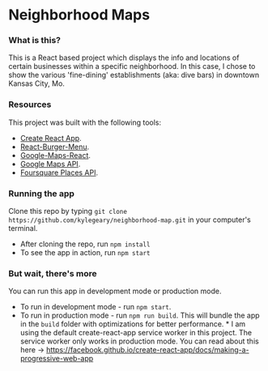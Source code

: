 # Neighborhood Maps
### What is this?
This is a React based project which displays the info and locations of certain businesses within a specific neighborhood. In this case, I chose to show the various 'fine-dining' establishments (aka: dive bars) in downtown Kansas City, Mo.

### Resources
This project was built with the following tools:
* [Create React App](https://github.com/facebook/create-react-app).
* [React-Burger-Menu](https://github.com/negomi/react-burger-menu).
* [Google-Maps-React](https://github.com/fullstackreact/google-maps-react).
* [Google Maps API](https://developers.google.com/maps/documentation/javascript/tutorial).
* [Foursquare Places API](https://developer.foursquare.com/places-api).

### Running the app 
Clone this repo by typing `git clone https://github.com/kylegeary/neighborhood-map.git` in your computer's terminal.
* After cloning the repo, run `npm install`
* To see the app in action, run `npm start`

### But wait, there's more
You can run this app in development mode or production mode.
* To run in development mode - run `npm start`.
* To run in production mode - run `npm run build`. This will bundle the app in the `build` folder with optimizations for better performance.
* I am using the default create-react-app service worker in this project. The service worker only works in production mode. You can read about this here -> https://facebook.github.io/create-react-app/docs/making-a-progressive-web-app
